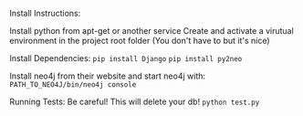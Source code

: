 Install Instructions:

Install python from apt-get or another service
Create and activate a virutual environment in the project root folder (You don't have to but it's nice)

Install Dependencies:
```pip install Django```
```pip install py2neo```

Install neo4j from their website and start neo4j with:
```PATH_TO_NEO4J/bin/neo4j console```

Running Tests:
Be careful! This will delete your db!
```python test.py```
